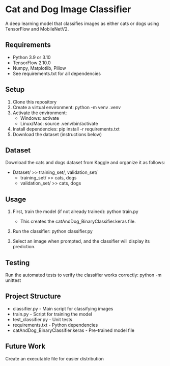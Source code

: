 # Cat and Dog Image Classifier

A deep learning model that classifies images as either cats or dogs using TensorFlow and MobileNetV2.

## Requirements

- Python 3.9 or 3.10
- TensorFlow 2.10.0
- Numpy, Matplotlib, Pillow 
- See requirements.txt for all dependencies

## Setup

1. Clone this repository
2. Create a virtual environment: python -m venv .venv
3. Activate the environment:
    - Windows: activate
    - Linux/Mac: source .venv/bin/activate
4. Install dependencies: pip install -r requirements.txt
5. Download the dataset (instructions below)

## Dataset 

Download the cats and dogs dataset from Kaggle and organize it as follows:
- Dataset/ >> training_set/, validation_set/ 
    - training_set/ >> cats, dogs
    - validation_set/ >> cats, dogs

## Usage

1. First, train the model (if not already trained): python train.py 
    - This creates the catAndDog_BinaryClassifier.keras file.

2. Run the classifier: python classifier.py

3. Select an image when prompted, and the classifier will display its prediction.

## Testing

Run the automated tests to verify the classifier works correctly: python -m unittest
    
## Project Structure
 - classifier.py - Main script for classifying images 
 - train.py - Script for training the model
 - test_classifier.py - Unit tests
 - requirements.txt - Python dependencies
 - catAndDog_BinaryClassifier.keras - Pre-trained model file

## Future Work
Create an executable file for easier distribution

